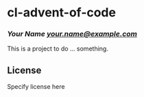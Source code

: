 # cl-advent-of-code
### _Your Name <your.name@example.com>_

This is a project to do ... something.

## License

Specify license here

